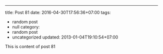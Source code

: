 ---
title: Post 81
date: 2016-04-30T17:56:36+07:00
tags:
  - random post
  - null
category:
  - random post
  - uncategorized
updated: 2013-01-04T19:10:54+07:00

This is content of post 81